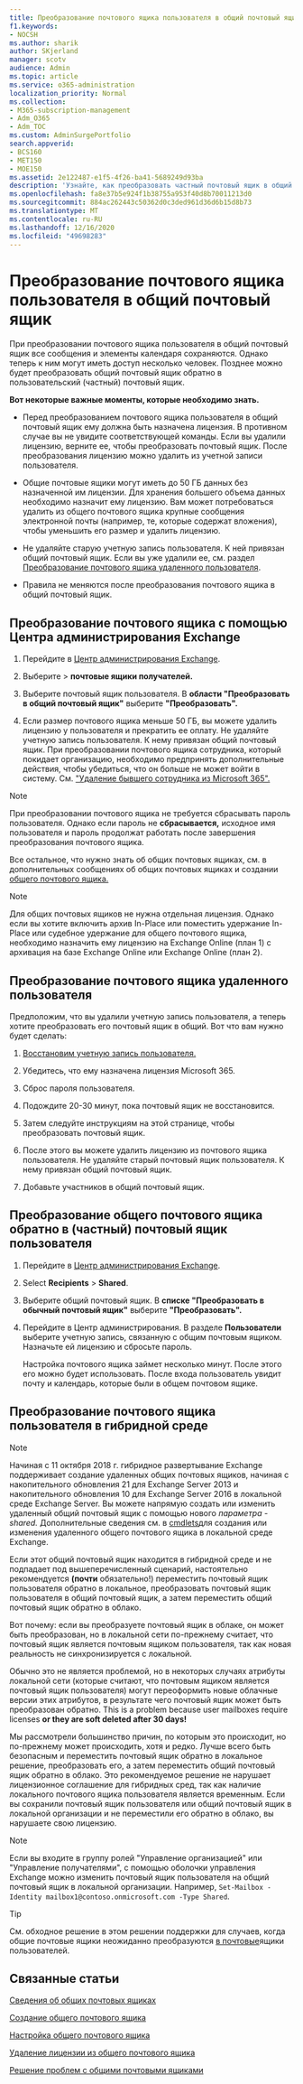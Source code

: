 ```yaml
---
title: Преобразование почтового ящика пользователя в общий почтовый ящик
f1.keywords:
- NOCSH
ms.author: sharik
author: SKjerland
manager: scotv
audience: Admin
ms.topic: article
ms.service: o365-administration
localization_priority: Normal
ms.collection:
- M365-subscription-management
- Adm_O365
- Adm_TOC
ms.custom: AdminSurgePortfolio
search.appverid:
- BCS160
- MET150
- MOE150
ms.assetid: 2e122487-e1f5-4f26-ba41-5689249d93ba
description: 'Узнайте, как преобразовать частный почтовый ящик в общий почтовый ящик, к нему могут получить доступ несколько пользователей. '
ms.openlocfilehash: fa8e37b5e924f1b38755a953f40d8b70011213d0
ms.sourcegitcommit: 884ac262443c50362d0c3ded961d36d6b15d8b73
ms.translationtype: MT
ms.contentlocale: ru-RU
ms.lasthandoff: 12/16/2020
ms.locfileid: "49698283"
---
```

# <a name="convert-a-user-mailbox-to-a-shared-mailbox"></a>Преобразование почтового ящика пользователя в общий почтовый ящик

При преобразовании почтового ящика пользователя в общий почтовый ящик все сообщения и элементы календаря сохраняются. Однако теперь к ним могут иметь доступ несколько человек. Позднее можно будет преобразовать общий почтовый ящик обратно в пользовательский (частный) почтовый ящик.

**Вот некоторые важные моменты, которые необходимо знать.**

- Перед преобразованием почтового ящика пользователя в общий почтовый ящик ему должна быть назначена лицензия. В противном случае вы не увидите соответствующей команды. Если вы удалили лицензию, верните ее, чтобы преобразовать почтовый ящик. После преобразования лицензию можно удалить из учетной записи пользователя.

- Общие почтовые ящики могут иметь до 50 ГБ данных без назначенной им лицензии. Для хранения большего объема данных необходимо назначит ему лицензию. Вам может потребоваться удалить из общего почтового ящика крупные сообщения электронной почты (например, те, которые содержат вложения), чтобы уменьшить его размер и удалить лицензию.

- Не удаляйте старую учетную запись пользователя. К ней привязан общий почтовый ящик. Если вы уже удалили ее, см. раздел [Преобразование почтового ящика удаленного пользователя](#convert-the-mailbox-of-a-deleted-user).

- Правила не меняются после преобразования почтового ящика в общий почтовый ящик.

## <a name="use-the-exchange-admin-center-to-convert-a-mailbox"></a>Преобразование почтового ящика с помощью Центра администрирования Exchange
 
1. Перейдите в <a href="https://go.microsoft.com/fwlink/p/?linkid=2059104" target="_blank">Центр администрирования Exchange</a>.

2. Выберите  \> **почтовые ящики получателей.**

3. Выберите почтовый ящик пользователя. В **области "Преобразовать в общий почтовый ящик"** выберите **"Преобразовать".**

4. Если размер почтового ящика меньше 50 ГБ, вы можете удалить лицензию у пользователя и прекратить ее оплату. [](../manage/remove-licenses-from-users.md) Не удаляйте учетную запись пользователя. К нему привязан общий почтовый ящик. При преобразовании почтового ящика сотрудника, который покидает организацию, необходимо предпринять дополнительные действия, чтобы убедиться, что он больше не может войти в систему. См. ["Удаление бывшего сотрудника из Microsoft 365".](../add-users/remove-former-employee.md)
    
> [!NOTE]
> При преобразовании почтового ящика не требуется сбрасывать пароль пользователя. Однако если пароль не **сбрасывается,** исходное имя пользователя и пароль продолжат работать после завершения преобразования почтового ящика.

Все остальное, что нужно знать об общих почтовых ящиках, см. в дополнительных сообщениях об общих почтовых ящиках и создании [общего почтового ящика.](create-a-shared-mailbox.md) [](about-shared-mailboxes.md)

> [!NOTE]
> Для общих почтовых ящиков не нужна отдельная лицензия. Однако если вы хотите включить архив In-Place или поместить удержание In-Place или судебное удержание для общего почтового ящика, необходимо назначить ему лицензию на Exchange Online (план 1) с архивация на базе Exchange Online или Exchange Online (план 2).


## <a name="convert-the-mailbox-of-a-deleted-user"></a>Преобразование почтового ящика удаленного пользователя

Предположим, что вы удалили учетную запись пользователя, а теперь хотите преобразовать его почтовый ящик в общий. Вот что вам нужно будет сделать:

1. [Восстановим учетную запись пользователя.](../add-users/restore-user.md)

2. Убедитесь, что ему назначена лицензия Microsoft 365.

3. Сброс пароля пользователя.
    
4. Подождите 20-30 минут, пока почтовый ящик не восстановится.
    
5. Затем следуйте инструкциям на этой странице, чтобы преобразовать почтовый ящик.
    
6. После этого вы можете удалить лицензию из почтового ящика пользователя. Не удаляйте старый почтовый ящик пользователя. К нему привязан общий почтовый ящик.
    
7. Добавьте участников в общий почтовый ящик.


## <a name="convert-a-shared-mailbox-back-to-a-users-private-mailbox"></a>Преобразование общего почтового ящика обратно в (частный) почтовый ящик пользователя

1. Перейдите в <a href="https://go.microsoft.com/fwlink/p/?linkid=2059104" target="_blank">Центр администрирования Exchange</a>.
   
2. Select **Recipients** \> **Shared**.

3. Выберите общий почтовый ящик. В **списке "Преобразовать в обычный почтовый ящик"** выберите **"Преобразовать".**

4. Перейдите в Центр администрирования. В разделе **Пользователи** выберите учетную запись, связанную с общим почтовым ящиком. Назначьте ей лицензию и сбросьте пароль.

   Настройка почтового ящика займет несколько минут. После этого его можно будет использовать. После входа пользователь увидит почту и календарь, которые были в общем почтовом ящике.

## <a name="convert-a-users-mailbox-in-a-hybrid-environment"></a>Преобразование почтового ящика пользователя в гибридной среде

> [!NOTE] 
> Начиная с 11 октября 2018 г. гибридное развертывание Exchange поддерживает создание удаленных общих почтовых ящиков, начиная с накопительного обновления 21 для Exchange Server 2013 и накопительного обновления 10 для Exchange Server 2016 в локальной среде Exchange Server. Вы можете напрямую создать или изменить удаленный общий почтовый ящик с помощью нового _параметра -shared._ Дополнительные сведения см. в [cmdlets](https://support.microsoft.com/help/4133605/cmdlets-to-create-modify-remote-shared-mailbox-in-on-premises-exchange)для создания или изменения удаленного общего почтового ящика в локальной среде Exchange.

Если этот общий почтовый ящик находится в гибридной среде и не подпадает под вышеперечисленный сценарий, настоятельно рекомендуется **(почти** обязательно!) переместить почтовый ящик пользователя обратно в локальное, преобразовать почтовый ящик пользователя в общий почтовый ящик, а затем переместить общий почтовый ящик обратно в облако. 

Вот почему: если вы преобразуете почтовый ящик в облаке, он может быть преобразован, но в локальной сети по-прежнему считает, что почтовый ящик является почтовым ящиком пользователя, так как новая реальность не синхронизируется с локальной.

Обычно это не является проблемой, но в некоторых случаях атрибуты локальной сети (которые считают, что почтовым ящиком является почтовый ящик пользователя) могут переоформить новые облачные версии этих атрибутов, в результате чего почтовый ящик может быть преобразован обратно. This is a problem because user mailboxes require licenses **or they are soft deleted after 30 days!**

Мы рассмотрели большинство причин, по которым это происходит, но по-прежнему может происходить, хотя и редко. Лучше всего быть безопасным и переместить почтовый ящик обратно в локальное решение, преобразовать его, а затем переместить общий почтовый ящик обратно в облако. Это рекомендуемое решение не нарушает лицензионное соглашение для гибридных сред, так как наличие локального почтового ящика пользователя является временным. Если вы сохранили почтовый ящик пользователя или общий почтовый ящик в локальной организации и не переместили его обратно в облако, вы нарушаете свою лицензию.


> [!NOTE]
> Если вы входите в группу ролей "Управление организацией" или "Управление получателями", с помощью оболочки управления Exchange можно изменить почтовый ящик пользователя на общий почтовый ящик в локальной организации. Например, `Set-Mailbox -Identity mailbox1@contoso.onmicrosoft.com -Type Shared`.

> [!TIP]
> См. обходное решение в этом решении поддержки для случаев, когда общие почтовые ящики неожиданно преобразуются [в почтовые](https://support.microsoft.com/help/2710029/shared-mailboxes-are-unexpectedly-converted-to-user-mailboxes-after-di)ящики пользователей.
  
## <a name="related-articles"></a>Связанные статьи

[Сведения об общих почтовых ящиках](about-shared-mailboxes.md)

[Создание общего почтового ящика](create-a-shared-mailbox.md)

[Настройка общего почтового ящика](configure-a-shared-mailbox.md)

[Удаление лицензии из общего почтового ящика](remove-license-from-shared-mailbox.md)

[Решение проблем с общими почтовыми ящиками](resolve-issues-with-shared-mailboxes.md)
